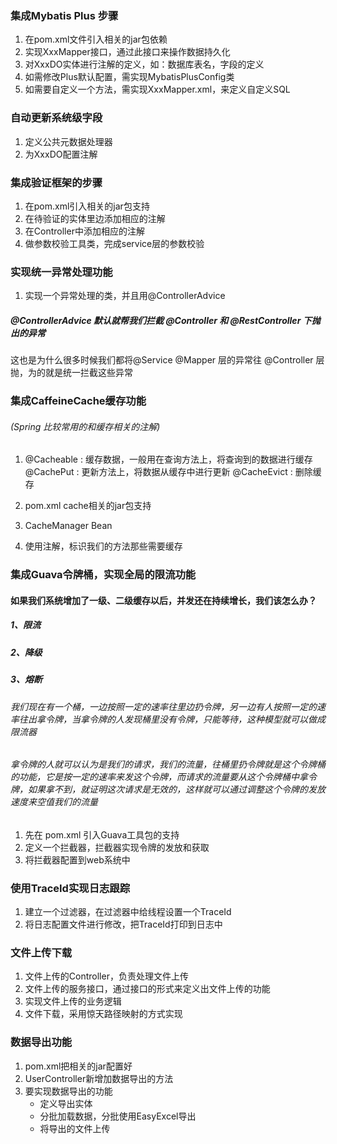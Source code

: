 ### 集成Mybatis Plus 步骤
1. 在pom.xml文件引入相关的jar包依赖
2. 实现XxxMapper接口，通过此接口来操作数据持久化
3. 对XxxDO实体进行注解的定义，如：数据库表名，字段的定义
4. 如需修改Plus默认配置，需实现MybatisPlusConfig类
5. 如需要自定义一个方法，需实现XxxMapper.xml，来定义自定义SQL

### 自动更新系统级字段
1. 定义公共元数据处理器
2. 为XxxDO配置注解

### 集成验证框架的步骤
1. 在pom.xml引入相关的jar包支持
2. 在待验证的实体里边添加相应的注解
3. 在Controller中添加相应的注解
4. 做参数校验工具类，完成service层的参数校验

### 实现统一异常处理功能
1. 实现一个异常处理的类，并且用@ControllerAdvice

#####  @ControllerAdvice 默认就帮我们拦截 @Controller 和 @RestController 下抛出的异常
这也是为什么很多时候我们都将@Service @Mapper 层的异常往 @Controller 层抛，为的就是统一拦截这些异常


### 集成CaffeineCache缓存功能 
###### (Spring 比较常用的和缓存相关的注解)
1. 
    @Cacheable : 缓存数据，一般用在查询方法上，将查询到的数据进行缓存
    @CachePut : 更新方法上，将数据从缓存中进行更新
    @CacheEvict : 删除缓存
    
2. pom.xml cache相关的jar包支持
3. CacheManager Bean
4. 使用注解，标识我们的方法那些需要缓存

### 集成Guava令牌桶，实现全局的限流功能
#### 如果我们系统增加了一级、二级缓存以后，并发还在持续增长，我们该怎么办？
##### 1、限流
##### 2、降级
##### 3、熔断

###### 我们现在有一个桶，一边按照一定的速率往里边扔令牌，另一边有人按照一定的速率往出拿令牌，当拿令牌的人发现桶里没有令牌，只能等待，这种模型就可以做成限流器
###### 拿令牌的人就可以认为是我们的请求，我们的流量，往桶里扔令牌就是这个令牌桶的功能，它是按一定的速率来发这个令牌，而请求的流量要从这个令牌桶中拿令牌，如果拿不到，就证明这次请求是无效的，这样就可以通过调整这个令牌的发放速度来空值我们的流量


1. 先在 pom.xml 引入Guava工具包的支持
2. 定义一个拦截器，拦截器实现令牌的发放和获取
3. 将拦截器配置到web系统中

### 使用TraceId实现日志跟踪
1. 建立一个过滤器，在过滤器中给线程设置一个TraceId
2. 将日志配置文件进行修改，把TraceId打印到日志中

### 文件上传下载
1. 文件上传的Controller，负责处理文件上传
2. 文件上传的服务接口，通过接口的形式来定义出文件上传的功能
3. 实现文件上传的业务逻辑
4. 文件下载，采用惊天路径映射的方式实现

### 数据导出功能
1. pom.xml把相关的jar配置好
2. UserController新增加数据导出的方法
3. 要实现数据导出的功能
    * 定义导出实体
    * 分批加载数据，分批使用EasyExcel导出
    * 将导出的文件上传

